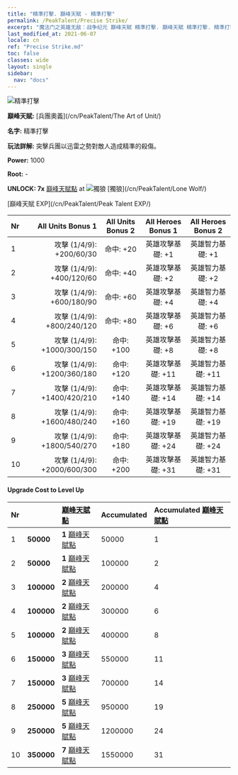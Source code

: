 ```yaml
---
title: "精準打擊. 巔峰天賦 - 精準打擊"
permalink: /PeakTalent/Precise Strike/
excerpt: "魔法门之英雄无敌：战争纪元 巔峰天賦 精準打擊. 巔峰天賦 精準打擊. 精準打擊"
last_modified_at: 2021-06-07
locale: cn
ref: "Precise Strike.md"
toc: false
classes: wide
layout: single
sidebar:
  nav: "docs"
---
```


  ![精準打擊](/images/pt/talent_2002.png)

  **巔峰天賦:** [兵團奧義](/cn/PeakTalent/The Art of Unit/)

  **名字:** 精準打擊

  **玩法詳解:** 突擊兵團以迅雷之勢對敵人造成精準的殺傷。

  **Power:** 1000

  **Root:** -

  **UNLOCK: 7x** [巔峰天賦點](/cn/Items/con_934/) at ![獨狼](/images/pt/talent_2001.png) [獨狼](/cn/PeakTalent/Lone Wolf/)

  [巔峰天賦 EXP](/cn/PeakTalent/Peak Talent EXP/)

  | Nr | All Units Bonus 1 | All Units Bonus 2 | All Heroes Bonus 1 | All Heroes Bonus 2 |
  |:---|--------------:|:-------------:|:-------------:|:-------------:|
  | 1 | 攻擊 (1/4/9): +200/60/30 | 命中: +20 | 英雄攻擊基礎: +1 | 英雄智力基礎: +1 |
  | 2 | 攻擊 (1/4/9): +400/120/60 | 命中: +40 | 英雄攻擊基礎: +2 | 英雄智力基礎: +2 |
  | 3 | 攻擊 (1/4/9): +600/180/90 | 命中: +60 | 英雄攻擊基礎: +4 | 英雄智力基礎: +4 |
  | 4 | 攻擊 (1/4/9): +800/240/120 | 命中: +80 | 英雄攻擊基礎: +6 | 英雄智力基礎: +6 |
  | 5 | 攻擊 (1/4/9): +1000/300/150 | 命中: +100 | 英雄攻擊基礎: +8 | 英雄智力基礎: +8 |
  | 6 | 攻擊 (1/4/9): +1200/360/180 | 命中: +120 | 英雄攻擊基礎: +11 | 英雄智力基礎: +11 |
  | 7 | 攻擊 (1/4/9): +1400/420/210 | 命中: +140 | 英雄攻擊基礎: +14 | 英雄智力基礎: +14 |
  | 8 | 攻擊 (1/4/9): +1600/480/240 | 命中: +160 | 英雄攻擊基礎: +19 | 英雄智力基礎: +19 |
  | 9 | 攻擊 (1/4/9): +1800/540/270 | 命中: +180 | 英雄攻擊基礎: +24 | 英雄智力基礎: +24 |
  | 10 | 攻擊 (1/4/9): +2000/600/300 | 命中: +200 | 英雄攻擊基礎: +31 | 英雄智力基礎: +31 |


#### Upgrade Cost to Level Up

  | Nr | <i class="fas fa-coins"/> | [巔峰天賦點](/cn/Items/con_934/) | Accumulated <i class="fas fa-coins"/> | Accumulated [巔峰天賦點](/cn/Items/con_934/) |
  |:---|:--------------|:-------------|:-------------|:-------------|
  | 1 | **50000** | **1** [巔峰天賦點](/cn/Items/con_934/) | 50000 | 1 |
  | 2 | **50000** | **1** [巔峰天賦點](/cn/Items/con_934/) | 100000 | 2 |
  | 3 | **100000** | **2** [巔峰天賦點](/cn/Items/con_934/) | 200000 | 4 |
  | 4 | **100000** | **2** [巔峰天賦點](/cn/Items/con_934/) | 300000 | 6 |
  | 5 | **100000** | **2** [巔峰天賦點](/cn/Items/con_934/) | 400000 | 8 |
  | 6 | **150000** | **3** [巔峰天賦點](/cn/Items/con_934/) | 550000 | 11 |
  | 7 | **150000** | **3** [巔峰天賦點](/cn/Items/con_934/) | 700000 | 14 |
  | 8 | **250000** | **5** [巔峰天賦點](/cn/Items/con_934/) | 950000 | 19 |
  | 9 | **250000** | **5** [巔峰天賦點](/cn/Items/con_934/) | 1200000 | 24 |
  | 10 | **350000** | **7** [巔峰天賦點](/cn/Items/con_934/) | 1550000 | 31 |
